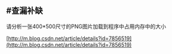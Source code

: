 #查漏补缺
---

请分析一张400*500尺寸的PNG图片加载到程序中占用内存中的大小

[http://m.blog.csdn.net/article/details?id=7856519](http://m.blog.csdn.net/article/details?id=7856519)
